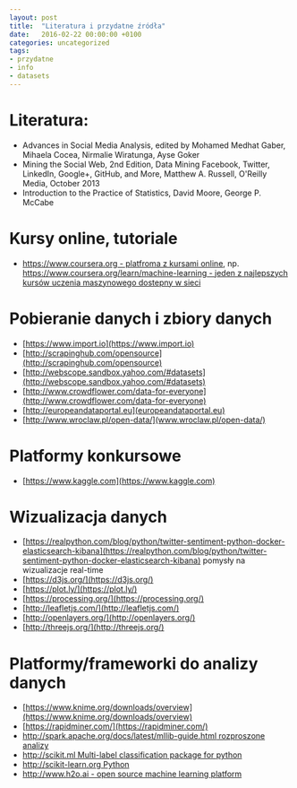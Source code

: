 ```yaml
---
layout: post
title:  "Literatura i przydatne źródła"
date:   2016-02-22 00:00:00 +0100
categories: uncategorized
tags: 
- przydatne
- info
- datasets
---
```


# Literatura:
- Advances in Social Media Analysis, edited by Mohamed Medhat Gaber, Mihaela Cocea, Nirmalie Wiratunga, Ayse Goker
- Mining the Social Web, 2nd Edition, Data Mining Facebook, Twitter, LinkedIn, Google+, GitHub, and More, Matthew A. Russell, O'Reilly Media, October 2013
- Introduction to the Practice of Statistics, David Moore, George P. McCabe

# Kursy online, tutoriale
- [https://www.coursera.org - platfroma z kursami online](https://www.coursera.org), np. [https://www.coursera.org/learn/machine-learning - jeden z najlepszych kursów uczenia maszynowego dostepny w sieci](https://www.coursera.org/learn/machine-learning)

# Pobieranie danych i zbiory danych
- [https://www.import.io](https://www.import.io)
- [http://scrapinghub.com/opensource](http://scrapinghub.com/opensource)
- [http://webscope.sandbox.yahoo.com/#datasets](http://webscope.sandbox.yahoo.com/#datasets)
- [http://www.crowdflower.com/data-for-everyone](http://www.crowdflower.com/data-for-everyone)
- [http://europeandataportal.eu](europeandataportal.eu)
- [http://www.wroclaw.pl/open-data/](www.wroclaw.pl/open-data/)

# Platformy konkursowe
- [https://www.kaggle.com](https://www.kaggle.com)

# Wizualizacja danych
- [https://realpython.com/blog/python/twitter-sentiment-python-docker-elasticsearch-kibana](https://realpython.com/blog/python/twitter-sentiment-python-docker-elasticsearch-kibana) pomysły na wizualizacje real-time
- [https://d3js.org/](https://d3js.org/)
- [https://plot.ly/](https://plot.ly/)
- [https://processing.org/](https://processing.org/)
- [http://leafletjs.com/](http://leafletjs.com/)
- [http://openlayers.org/](http://openlayers.org/)
- [http://threejs.org/](http://threejs.org/)

# Platformy/frameworki do analizy danych
- [https://www.knime.org/downloads/overview](https://www.knime.org/downloads/overview)
- [https://rapidminer.com/](https://rapidminer.com/)
- [http://spark.apache.org/docs/latest/mllib-guide.html rozproszone analizy](http://spark.apache.org/docs/latest/mllib-guide.html) 
- [http://scikit.ml Multi-label classification package for python](http://scikit.ml)
- [http://scikit-learn.org Python](http://scikit-learn.org)
- [http://www.h2o.ai - open source machine learning platform](http://www.h2o.ai/)
